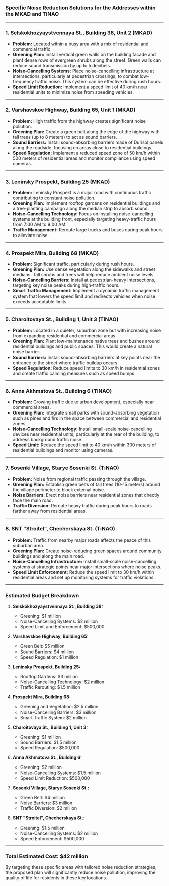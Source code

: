 ### Specific Noise Reduction Solutions for the Addresses within the MKAD and TiNAO

---

### 1. **Selskokhozyaystvennaya St., Building 38, Unit 2 (MKAD)**

- **Problem:** Located within a busy area with a mix of residential and commercial traffic.
- **Greening Plan:** Install vertical green walls on the building facade and plant dense rows of evergreen shrubs along the street. Green walls can reduce sound transmission by up to 5 decibels.
- **Noise-Cancelling Systems:** Place noise-cancelling infrastructure at intersections, particularly at pedestrian crossings, to combat low-frequency traffic noise. This system can be effective during rush hours.
- **Speed Limit Reduction:** Implement a speed limit of 40 km/h near residential units to minimize noise from speeding vehicles.

---

### 2. **Varshavskoe Highway, Building 65, Unit 1 (MKAD)**

- **Problem:** High traffic from the highway creates significant noise pollution.
- **Greening Plan:** Create a green belt along the edge of the highway with tall trees (up to 8 meters) to act as sound barriers.
- **Sound Barriers:** Install sound-absorbing barriers made of Durisol panels along the roadside, focusing on areas close to residential buildings.
- **Speed Regulation:** Implement a reduced speed zone of 50 km/h within 500 meters of residential areas and monitor compliance using speed cameras.

---

### 3. **Leninsky Prospekt, Building 25 (MKAD)**

- **Problem:** Leninsky Prospekt is a major road with continuous traffic contributing to constant noise pollution.
- **Greening Plan:** Implement rooftop gardens on residential buildings and a tree-planting campaign along the median strip to absorb sound.
- **Noise-Cancelling Technology:** Focus on installing noise-cancelling systems at the building front, especially targeting heavy-traffic hours from 7:00 AM to 9:00 AM.
- **Traffic Management:** Reroute large trucks and buses during peak hours to alleviate noise.

---

### 4. **Prospekt Mira, Building 68 (MKAD)**

- **Problem:** Significant traffic, particularly during rush hours.
- **Greening Plan:** Use dense vegetation along the sidewalks and street medians. Tall shrubs and trees will help reduce ambient noise levels.
- **Noise-Cancelling Barriers:** Install at pedestrian-heavy intersections, targeting key noise peaks during high-traffic hours.
- **Smart Traffic Management:** Implement a dynamic traffic management system that lowers the speed limit and redirects vehicles when noise exceeds acceptable limits.

---

### 5. **Charoitovaya St., Building 1, Unit 3 (TiNAO)**

- **Problem:** Located in a quieter, suburban zone but with increasing noise from expanding residential and commercial areas.
- **Greening Plan:** Plant low-maintenance native trees and bushes around residential buildings and public spaces. This would create a natural noise barrier.
- **Sound Barriers:** Install sound-absorbing barriers at key points near the entrance to the street where traffic buildup occurs.
- **Speed Regulation:** Reduce speed limits to 30 km/h in residential zones and create traffic calming measures such as speed bumps.

---

### 6. **Anna Akhmatova St., Building 6 (TiNAO)**

- **Problem:** Growing traffic due to urban development, especially near commercial areas.
- **Greening Plan:** Integrate small parks with sound-absorbing vegetation such as pines and firs in the space between commercial and residential zones.
- **Noise-Cancelling Technology:** Install small-scale noise-cancelling devices near residential units, particularly at the rear of the building, to address background traffic noise.
- **Speed Limit:** Reduce the speed limit to 40 km/h within 300 meters of residential buildings and monitor using cameras.

---

### 7. **Sosenki Village, Starye Sosenki St. (TiNAO)**

- **Problem:** Noise from regional traffic passing through the village.
- **Greening Plan:** Establish green belts of tall trees (10-15 meters) around the village perimeter to block external noise.
- **Noise Barriers:** Erect noise barriers near residential zones that directly face the main road.
- **Traffic Diversion:** Reroute heavy traffic during peak hours to roads farther away from residential areas.

---

### 8. **SNT "Stroitel", Checherskaya St. (TiNAO)**

- **Problem:** Traffic from nearby major roads affects the peace of this suburban area.
- **Greening Plan:** Create noise-reducing green spaces around community buildings and along the main road.
- **Noise-Cancelling Infrastructure:** Install small-scale noise-cancelling systems at strategic points near major intersections where noise peaks.
- **Speed Limit Enforcement:** Reduce the speed limit to 30 km/h within residential areas and set up monitoring systems for traffic violations.

---

### Estimated Budget Breakdown

1. **Selskokhozyaystvennaya St., Building 38:** 
   - Greening: $1 million
   - Noise-Cancelling Systems: $2 million
   - Speed Limit and Enforcement: $500,000

2. **Varshavskoe Highway, Building 65:**
   - Green Belt: $5 million
   - Sound Barriers: $4 million
   - Speed Regulation: $1 million

3. **Leninsky Prospekt, Building 25:**
   - Rooftop Gardens: $3 million
   - Noise-Cancelling Technology: $2 million
   - Traffic Rerouting: $1.5 million

4. **Prospekt Mira, Building 68:**
   - Greening and Vegetation: $2.5 million
   - Noise-Cancelling Barriers: $3 million
   - Smart Traffic System: $2 million

5. **Charoitovaya St., Building 1, Unit 3:**
   - Greening: $1 million
   - Sound Barriers: $1.5 million
   - Speed Regulation: $500,000

6. **Anna Akhmatova St., Building 6:**
   - Greening: $2 million
   - Noise-Cancelling Systems: $1.5 million
   - Speed Limit Reduction: $500,000

7. **Sosenki Village, Starye Sosenki St.:**
   - Green Belt: $4 million
   - Noise Barriers: $3 million
   - Traffic Diversion: $2 million

8. **SNT "Stroitel", Checherskaya St.:**
   - Greening: $1.5 million
   - Noise-Cancelling Systems: $2 million
   - Speed Enforcement: $500,000

---

### Total Estimated Cost: $42 million

By targeting these specific areas with tailored noise reduction strategies, the proposed plan will significantly reduce noise pollution, improving the quality of life for residents in these key locations.
